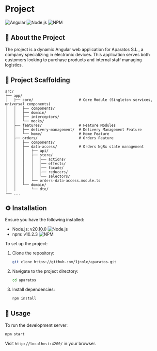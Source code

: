 # Project

![Angular](https://img.shields.io/badge/Angular-17-DD0031?style=for-the-badge&logo=angular)
![Node.js](https://img.shields.io/badge/Node.js-20.10.0-339933?style=for-the-badge&logo=node.js)
![NPM](https://img.shields.io/badge/npm-10.2.3-CB3837?style=for-the-badge&logo=npm)

## :page_facing_up: About the Project

The  project is a dynamic Angular web application for Aparatos S.L., a company specializing in electronic devices. This application serves both customers looking to purchase products and internal staff managing logistics.

## :open_file_folder: Project Scaffolding

```
src/
├── app/
│   ├── core/                     # Core Module (Singleton services, universal components)
│   │   ├── components/
│   │   ├── domain/
│   │   ├── interceptors/
│   │   └── mocks/
│   ├── features/                 # Feature Modules
│   │   ├── delivery-management/  # Delivery Management Feature
│   │   └── home/                 # Home Feature
│   ├── orders/                   # Orders Feature
│   │   ├── components/
│   │   ├── data-access/          # Orders NgRx state management
│   │   │   ├── api/
│   │   │   ├── store/
│   │   │   │   ├── actions/
│   │   │   │   ├── effects/
│   │   │   │   ├── facade/
│   │   │   │   ├── reducers/
│   │   │   │   └── selectors/
│   │   │   └── orders-data-access.module.ts
│   │   └── domain/
│   │       └── dto/
└── ...
```

## :gear: Installation

Ensure you have the following installed:
- Node.js: v20.10.0 ![Node.js](https://img.shields.io/badge/Node.js-20.10.0-339933?style=flat-square&logo=node.js)
- npm: v10.2.3 ![NPM](https://img.shields.io/badge/npm-10.2.3-CB3837?style=flat-square&logo=npm)

To set up the project:

1. Clone the repository:
   ```sh
   git clone https://github.com/1jnole/aparatos.git
   ```
2. Navigate to the project directory:
   ```sh
   cd aparatos
   ```
3. Install dependencies:
   ```sh
   npm install
   ```

## :rocket: Usage

To run the development server:
```sh
npm start
```
Visit `http://localhost:4200/` in your browser.

